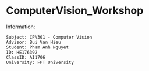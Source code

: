 # ComputerVision_Workshop

Information: 
```
Subject: CPV301 - Computer Vision
Advisor: Bui Van Hieu
Student: Pham Anh Nguyet
ID: HE176392
ClassID: AI1706
University: FPT University
```
